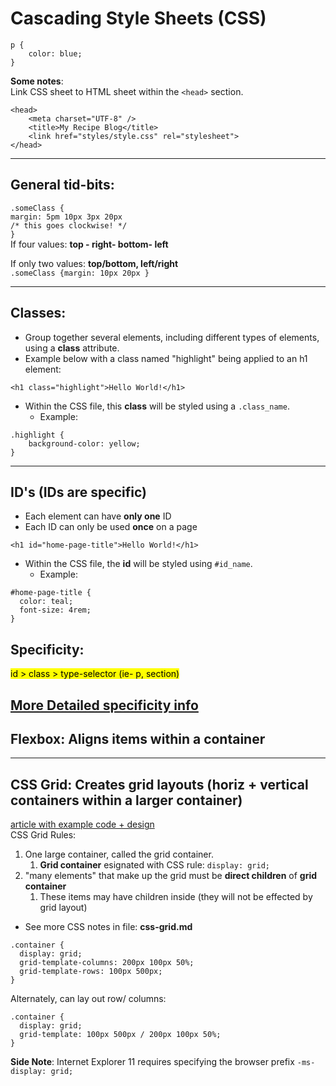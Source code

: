 # Cascading Style Sheets (CSS)
``` 
p {
    color: blue;
}
```
**Some notes**:  
Link CSS sheet to HTML sheet within the `<head>` section.
```
<head>
    <meta charset="UTF-8" />
    <title>My Recipe Blog</title>
    <link href="styles/style.css" rel="stylesheet">
</head>
```
---
## General tid-bits:

`.someClass {`    
  `margin: 5pm 10px 3px 20px`  
  `/* this goes clockwise! */`   
  `}`  
  If four values: **top - right- bottom- left**

  If only two values:  **top/bottom, left/right**  
  `.someClass {margin: 10px 20px }`  


---
## Classes:
- Group together several elements, including different types of elements, using a **class** attribute.    
- Example below with a class named "highlight" being applied to an h1 element:
```
<h1 class="highlight">Hello World!</h1>
```
- Within the CSS file, this **class** will be styled using a `.class_name`.
  - Example:
```
.highlight {
    background-color: yellow;
}
```
---
## ID's (IDs are specific)
- Each element can have **only one** ID
- Each ID can only be used **once** on a page  
```
<h1 id="home-page-title">Hello World!</h1>
```
- Within the CSS file, the **id** will be styled using `#id_name`.
  - Example:
```
#home-page-title {
  color: teal;
  font-size: 4rem;
}
```

## Specificity:

<mark>id > class > type-selector (ie- p, section) </mark> 

[More Detailed specificity info](https://developer.mozilla.org/en-US/docs/Web/CSS/Specificity)
---
## Flexbox: Aligns items within a container 

---
## CSS Grid: Creates grid layouts (horiz + vertical containers within a larger container)
[article with example code + design](https://developer.chrome.com/blog/css-grid/)  
CSS Grid Rules:
1.  One large container, called the grid container.
    1.  **Grid container** esignated with CSS rule: `display: grid;`
2.   "many elements" that make up the grid must be **direct children** of **grid container**
     1.   These items may have children inside (they will not be effected by grid layout)
- See more CSS notes in file: **css-grid.md**
```
.container {
  display: grid;
  grid-template-columns: 200px 100px 50%;
  grid-template-rows: 100px 500px;
}
```
Alternately, can lay out row/ columns:
```
.container {
  display: grid;
  grid-template: 100px 500px / 200px 100px 50%;
}
```

**Side Note**: Internet Explorer 11 requires specifying the browser prefix `-ms-display: grid;`

